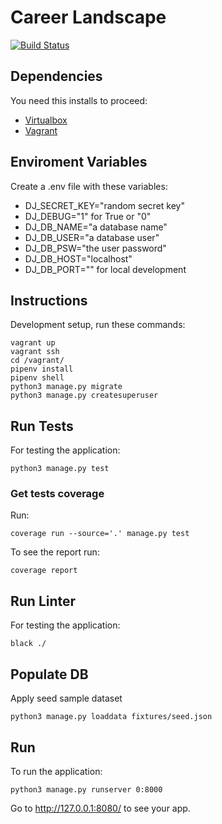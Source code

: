 # Career Landscape

[![Build Status](https://travis-ci.com/xpeppers/career-landscape.svg?branch=master)](https://travis-ci.com/xpeppers/career-landscape)

## Dependencies

You need this installs to proceed:

- [Virtualbox](https://www.virtualbox.org/)
- [Vagrant](https://www.vagrantup.com/)

## Enviroment Variables

Create a .env file with these variables:

- DJ_SECRET_KEY="random secret key"
- DJ_DEBUG="1" for True or "0"
- DJ_DB_NAME="a database name"
- DJ_DB_USER="a database user"
- DJ_DB_PSW="the user password"
- DJ_DB_HOST="localhost"
- DJ_DB_PORT="" for local development

## Instructions

Development setup, run these commands:

```blank
vagrant up
vagrant ssh
cd /vagrant/
pipenv install
pipenv shell
python3 manage.py migrate
python3 manage.py createsuperuser
```

## Run Tests

For testing the application:

```blank
python3 manage.py test
```

### Get tests coverage

Run:

```blank
coverage run --source='.' manage.py test
```

To see the report run:

```blank
coverage report
```

## Run Linter

For testing the application:

```blank
black ./
```

## Populate DB

Apply seed sample dataset

```blank
python3 manage.py loaddata fixtures/seed.json
```

## Run

To run the application:

```blank
python3 manage.py runserver 0:8000
```

Go to http://127.0.0.1:8080/ to see your app.
